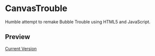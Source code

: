 CanvasTrouble
=============

Humble attempt to remake Bubble Trouble using HTML5 and JavaScript.

Preview
-------

[Current Version](https://rawgit.com/helmi77/CanvasTrouble/master/index.html)
